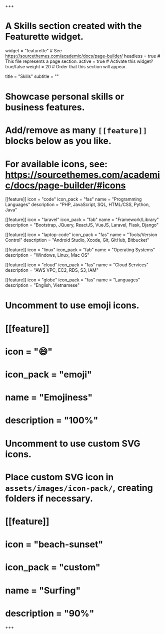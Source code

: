+++
# A Skills section created with the Featurette widget.
widget = "featurette"  # See https://sourcethemes.com/academic/docs/page-builder/
headless = true  # This file represents a page section.
active = true  # Activate this widget? true/false
weight = 20  # Order that this section will appear.

title = "Skills"
subtitle = ""

# Showcase personal skills or business features.
# 
# Add/remove as many `[[feature]]` blocks below as you like.
# 
# For available icons, see: https://sourcethemes.com/academic/docs/page-builder/#icons

[[feature]]
  icon = "code"
  icon_pack = "fas"
  name = "Programming Languages"
  description = "PHP, JavaScript, SQL, HTML/CSS, Python, Java"

[[feature]]
  icon = "laravel"
  icon_pack = "fab"
  name = "Framework/Library"
  description = "Bootstrap, JQuery, ReactJS, VueJS, Laravel, Flask, Django"

[[feature]]
  icon = "laptop-code"
  icon_pack = "fas"
  name = "Tools/Version Control"
  description = "Android Studio, Xcode, Git, GitHub, Bitbucket"  

[[feature]]
  icon = "linux"
  icon_pack = "fab"
  name = "Operating Systems"
  description = "Windows, Linux, Mac OS"  

[[feature]]
  icon = "cloud"
  icon_pack = "fas"
  name = "Cloud Services"
  description = "AWS VPC, EC2, RDS, S3, IAM"

[[feature]]
  icon = "globe"
  icon_pack = "fas"
  name = "Languages"
  description = "English, Vietnamese"


# Uncomment to use emoji icons.
# [[feature]]
#  icon = ":smile:"
#  icon_pack = "emoji"
#  name = "Emojiness"
#  description = "100%"  

# Uncomment to use custom SVG icons.
# Place custom SVG icon in `assets/images/icon-pack/`, creating folders if necessary.
# [[feature]]
#  icon = "beach-sunset"
#  icon_pack = "custom"
#  name = "Surfing"
#  description = "90%"

+++
